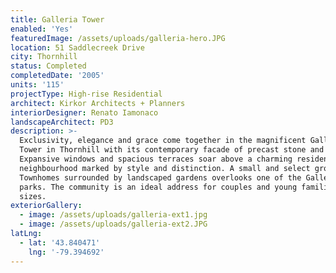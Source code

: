 ```yaml
---
title: Galleria Tower
enabled: 'Yes'
featuredImage: /assets/uploads/galleria-hero.JPG
location: 51 Saddlecreek Drive
city: Thornhill
status: Completed
completedDate: '2005'
units: '115'
projectType: High-rise Residential
architect: Kirkor Architects + Planners
interiorDesigner: Renato Iamonaco
landscapeArchitect: PD3
description: >-
  Exclusivity, elegance and grace come together in the magnificent Galleria
  Tower in Thornhill with its contemporary facade of precast stone and stucco.
  Expansive windows and spacious terraces soar above a charming residential
  neighbourhood marked by style and distinction. A small and select group of
  Townhomes surrounded by landscaped gardens overlooks one of the Galleria
  parks. The community is an ideal address for couples and young families of all
  sizes.
exteriorGallery:
  - image: /assets/uploads/galleria-ext1.jpg
  - image: /assets/uploads/galleria-ext2.JPG
latLng:
  - lat: '43.840471'
    lng: '-79.394692'
---
```


